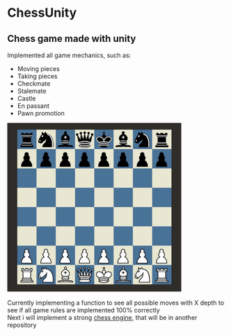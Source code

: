 # ChessUnity
Chess game made with unity <br>
-----------------
Implemented all game mechanics, such as: <br>
* Moving pieces <br>
* Taking pieces <br>
* Checkmate <br>
* Stalemate <br>
* Castle <br>
* En passant <br>
* Pawn promotion <br>

<img src="chess_gif.gif" width="400"/>

Currently implementing a function to see all possible moves with X depth to see if all game rules are implemented 100% correctly <br>
Next i will implement a strong <a href="https://en.wikipedia.org/wiki/Chess_engine">chess engine</a>, that will be in another repository
